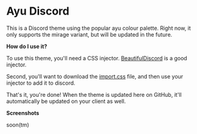 # Ayu Discord

This is a Discord theme using the popular ayu colour palette. Right now, it only supports the mirage variant, but will be updated in the future.

**How do I use it?**

To use this theme, you'll need a CSS injector. [BeautifulDiscord](https://github.com/leovoel/BeautifulDiscord) is a good injector.

Second, you'll want to download the [import.css](https://github.com/nickofolas/ayu-mirage-discord/blob/master/import.css) file, and then use your injector to add it to discord.

That's it, you're done! When the theme is updated here on GitHub, it'll automatically be updated on your client as well.

**Screenshots**

soon(tm)